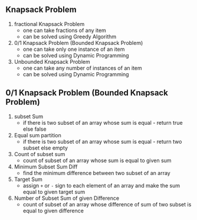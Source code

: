 ##  Knapsack Problem

1. fractional Knapsack Problem
    - one can take fractions of any item
    - can be solved using Greedy Algorithm
2. 0/1 Knapsack Problem (Bounded Knapsack Problem)
    - one can take only one instance of an item
    - can be solved using Dynamic Programming
3. Unbounded Knapsack Problem
    - one can take any number of instances of an item
    - can be solved using Dynamic Programming


## 0/1 Knapsack Problem (Bounded Knapsack Problem)
1. subset Sum
    - if there is two subset of an array whose sum is equal - return true else false
2. Equal sum partition
    - if there is two subset of an array whose sum is equal - return two subset else empty
3. Count of subset sum
    - count of subset of an array whose sum is equal to given sum 
4. Minimum Subset Sum Diff
    - find the minimum difference between two subset of an array
5. Target Sum
    - assign `+` or `-` sign to each element of an array and make the sum equal to given target sum
6. Number of Subset Sum of given Difference
    - count of subset of an array whose difference of sum of two subset is equal to given difference














